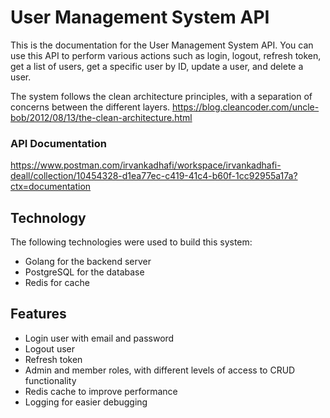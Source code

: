 # User Management System API

This is the documentation for the User Management System API. You can use this API to perform various actions such as login, logout, refresh token, get a list of users, get a specific user by ID, update a user, and delete a user.

The system follows the clean architecture principles, with a separation of concerns between the different layers. https://blog.cleancoder.com/uncle-bob/2012/08/13/the-clean-architecture.html


### API Documentation

https://www.postman.com/irvankadhafi/workspace/irvankadhafi-deall/collection/10454328-d1ea77ec-c419-41c4-b60f-1cc92955a17a?ctx=documentation


## Technology
The following technologies were used to build this system:
- Golang for the backend server
- PostgreSQL for the database
- Redis for cache

## Features
- Login user with email and password
- Logout user
- Refresh token
- Admin and member roles, with different levels of access to CRUD functionality
- Redis cache to improve performance
- Logging for easier debugging